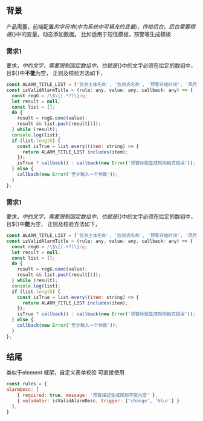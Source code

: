 ## 背景
产品需要，前端配置${}的字符串({}中为系统中可填充的变量)，传给后台，后台需要根据${}中的变量，动态添加数据。
比如适用于短信模板，预警等生成模板
### 需求1
要求，${}中的文字，需要限制固定数组中，也就是${}中的文字必须在给定的数组中，且${}中**不能**为空，
正则及校验方法如下，

```js
const ALARM_TITLE_LIST = ['监测主体名称', '监测点名称', '预警开始时间', '风险分类', '预警等级', '规则名称', '附加标识'];
const isValidAlarmTitle = (rule: any, value: any, callback: any) => {
  const regG = /\$\{(.*?)\}/g;
  let result = null;
  const list = [];
  do {
    result = regG.exec(value);
    result && list.push(result[1]);
  } while (result);
  console.log(list);
  if (list.length) {
    const isTrue = list.every((item: string) => {
      return ALARM_TITLE_LIST.includes(item);
    });
    isTrue ? callback() : callback(new Error('预警标题生成规则格式错误'));
  } else {
    callback(new Error('至少输入一个参数'));
  }
};
```
### 需求1
要求，${}中的文字，需要限制固定数组中，也就是${}中的文字必须在给定的数组中，且${}中**能**为空，
正则及校验方法如下，

```js
const ALARM_TITLE_LIST = ['监测主体名称', '监测点名称', '预警开始时间', '风险分类', '预警等级', '规则名称', '附加标识'];
const isValidAlarmTitle = (rule: any, value: any, callback: any) => {
  const regG = /\$\{(.+?)\}/g;
  let result = null;
  const list = [];
  do {
    result = regG.exec(value);
    result && list.push(result[1]);
  } while (result);
  console.log(list);
  if (list.length) {
    const isTrue = list.every((item: string) => {
      return ALARM_TITLE_LIST.includes(item);
    });
    isTrue ? callback() : callback(new Error('预警标题生成规则格式错误'));
  } else {
    callback(new Error('至少输入一个参数'));
  }
};
```
## 结尾
类似于element 框架，自定义表单校验 可直接使用

```js
const rules = {
alarmDesc: [
    { required: true, message: '预警描述生成规则不能为空' },
    { validator: isValidAlarmDesc, trigger: ['change', 'blur'] }
  ],
}
```